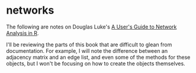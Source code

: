 # networks

The following are notes on Douglas Luke's [A User's Guide to Network Analysis in R](https://www.amazon.com/User%E2%80%99s-Guide-Network-Analysis/dp/3319238825/ref=sr_1_1?ie=UTF8&qid=1472821027). 

I'll be reviewing the parts of this book that are difficult to glean from documentation. For example, I will note the difference between an adjacency matrix and an edge list, and even some of the methods for these objects, but I won't be focusing on how to create the objects themselves. 
